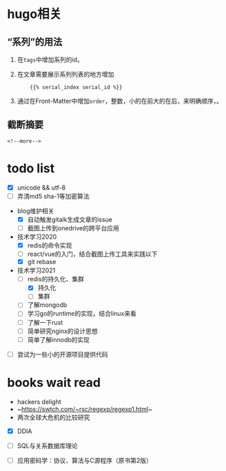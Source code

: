 # hugo相关

## “系列”的用法

1. 在`tags`中增加系列的id。
1. 在文章需要展示系列列表的地方增加
    
    ```hugo
        {{% serial_index serial_id %}}
    ```

1. 通过在Front-Matter中增加`order`，整数，小的在前大的在后，来明确顺序，。

## 截断摘要

```hugo
<!--more-->
```


# todo list

- [x] unicode && utf-8
- [ ] 弄清md5 sha-1等加密算法
- blog维护相关
    - [x] 自动触发gitalk生成文章的issue
    - [ ] 截图上传到onedrive的跨平台应用
- 技术学习2020
    - [x] redis的命令实现
    - [ ] react/vue的入门，结合截图上传工具来实践以下
    - [x] git rebase
- 技术学习2021
    - [ ] redis的持久化、集群
        - [x] 持久化
        - [ ] 集群
    - [ ] 了解mongodb
    - [ ] 学习go的runtime的实现，结合linux来看
    - [ ] 了解一下rust
    - [ ] 简单研究nginx的设计思想
    - [ ] 简单了解innodb的实现
- [ ] 尝试为一些小的开源项目提供代码

# books wait read

- hackers delight
- ~https://swtch.com/~rsc/regexp/regexp1.html~
- 两次全球大危机的比较研究
- [x] DDIA
- [ ] SQL与关系数据库理论
- [ ] 应用密码学：协议、算法与C源程序（原书第2版）

